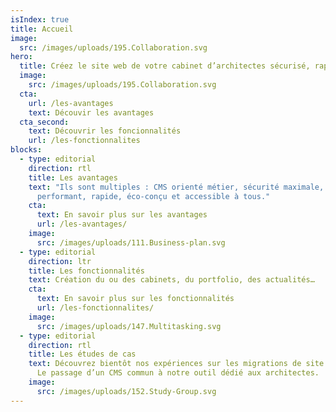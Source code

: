 ```yaml
---
isIndex: true
title: Accueil
image:
  src: /images/uploads/195.Collaboration.svg
hero:
  title: Créez le site web de votre cabinet d’architectes sécurisé, rapide et accessible à tous.
  image:
    src: /images/uploads/195.Collaboration.svg
  cta:
    url: /les-avantages
    text: Découvir les avantages
  cta_second:
    text: Découvrir les foncionnalités
    url: /les-fonctionnalites
blocks:
  - type: editorial
    direction: rtl
    title: Les avantages
    text: "Ils sont multiples : CMS orienté métier, sécurité maximale, site web
      performant, rapide, éco-conçu et accessible à tous."
    cta:
      text: En savoir plus sur les avantages
      url: /les-avantages/
    image:
      src: /images/uploads/111.Business-plan.svg
  - type: editorial
    direction: ltr
    title: Les fonctionnalités
    text: Création du ou des cabinets, du portfolio, des actualités…
    cta:
      text: En savoir plus sur les fonctionnalités
      url: /les-fonctionnalites/
    image:
      src: /images/uploads/147.Multitasking.svg
  - type: editorial
    direction: rtl
    title: Les études de cas
    text: Découvrez bientôt nos expériences sur les migrations de site web de nos clients.
      Le passage d’un CMS commun à notre outil dédié aux architectes.
    image:
      src: /images/uploads/152.Study-Group.svg
---
```

